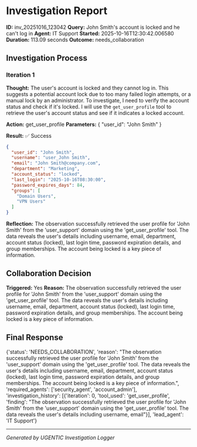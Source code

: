 # Investigation Report

**ID:** inv_20251016_123042
**Query:** John Smith's account is locked and he can't log in
**Agent:** IT Support
**Started:** 2025-10-16T12:30:42.006580
**Duration:** 113.09 seconds
**Outcome:** needs_collaboration

## Investigation Process

### Iteration 1

**Thought:** The user's account is locked and they cannot log in. This suggests a potential account lock due to too many failed login attempts, or a manual lock by an administrator. To investigate, I need to verify the account status and check if it's locked. I will use the `get_user_profile` tool to retrieve the user's account status and see if it indicates a locked account.

**Action:** get_user_profile
**Parameters:** {
  "user_id": "John Smith"
}

**Result:** ✅ Success
```json
{
  "user_id": "John Smith",
  "username": "user_John Smith",
  "email": "John Smith@company.com",
  "department": "Marketing",
  "account_status": "locked",
  "last_login": "2025-10-16T08:30:00",
  "password_expires_days": 84,
  "groups": [
    "Domain Users",
    "VPN Users"
  ]
}
```

**Reflection:** The observation successfully retrieved the user profile for 'John Smith' from the 'user_support' domain using the 'get_user_profile' tool. The data reveals the user's details including username, email, department, account status (locked), last login time, password expiration details, and group memberships. The account being locked is a key piece of information.

## Collaboration Decision

**Triggered:** Yes
**Reason:** The observation successfully retrieved the user profile for 'John Smith' from the 'user_support' domain using the 'get_user_profile' tool. The data reveals the user's details including username, email, department, account status (locked), last login time, password expiration details, and group memberships. The account being locked is a key piece of information.

## Final Response

{'status': 'NEEDS_COLLABORATION', 'reason': "The observation successfully retrieved the user profile for 'John Smith' from the 'user_support' domain using the 'get_user_profile' tool. The data reveals the user's details including username, email, department, account status (locked), last login time, password expiration details, and group memberships. The account being locked is a key piece of information.", 'required_agents': ['security_agent', 'account_admin'], 'investigation_history': [{'iteration': 0, 'tool_used': 'get_user_profile', 'finding': "The observation successfully retrieved the user profile for 'John Smith' from the 'user_support' domain using the 'get_user_profile' tool. The data reveals the user's details including username, email"}], 'lead_agent': 'IT Support'}

---
*Generated by UGENTIC Investigation Logger*
